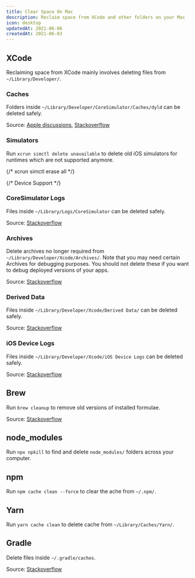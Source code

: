 ```yaml
---
title: Clear Space On Mac
description: Reclaim space from XCode and other folders on your Mac
icon: desktop
updatedAt: 2021-06-06
createdAt: 2021-06-03
---
```


## XCode

Reclaiming space from XCode mainly involves deleting files from `~/Library/Developer/`.

### Caches

Folders inside `~/Library/Developer/CoreSimulator/Caches/dyld` can be deleted safely.

Source: [Apple discussions](https://discussions.apple.com/thread/250834316), [Stackoverflow](https://stackoverflow.com/a/66882407/8677167)

### Simulators

Run `xcrun simctl delete unavailable` to delete old iOS simulators for runtimes which are not supported anymore.

{/* xcrun simctl erase all */}

{/* Device Support */}

### CoreSimulator Logs

Files inside `~/Library/Logs/CoreSimulator` can be deleted safely.

Source: [Stackoverflow](https://stackoverflow.com/a/42703818/8677167)

### Archives

Delete archives no longer required from `~/Library/Developer/Xcode/Archives/`. Note that you may need certain Archives for debugging purposes. You should not delete these if you want to debug deployed versions of your apps.

Source: [Stackoverflow](https://stackoverflow.com/a/7284632/8677167)


### Derived Data

Files inside `~/Library/Developer/Xcode/Derived Data/` can be deleted safely.

Source: [Stackoverflow](https://stackoverflow.com/a/18933382/8677167)

### iOS Device Logs

Files inside `~/Library/Developer/Xcode/iOS Device Logs` can be deleted safely.

Source: [Stackoverflow](https://stackoverflow.com/a/39381660/8677167)

## Brew

Run `brew cleanup` to remove old versions of installed formulae.

Source: [Stackoverflow](https://stackoverflow.com/a/65503502/8677167)

## node_modules

Run `npx npkill` to find and delete `node_modules/` folders across your computer.

## npm

Run `npm cache clean --force` to clear the ache from `~/.npm/`.

## Yarn

Run `yarn cache clean` to delete cache from `~/Library/Caches/Yarn/`.

## Gradle

Delete files inside `~/.gradle/caches`.

Source: [Stackoverflow](https://stackoverflow.com/a/30450020/8677167)